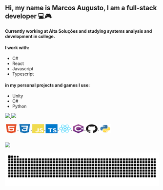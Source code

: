## Hi, my name is Marcos Augusto, I am a full-stack developer 💻🎮
#### Currently working at Alta Soluções and studying systems analysis and development in college.
#### I work with:
<ul>
 <li>
  C#
 </li>
  <li>
  React 
 </li>
  <li>
  Javascript
 </li>
  <li>
  Typescript
 </li>
</ul>

#### in my personal projects and games I use:
<ul>
 <li>
  Unity
 </li>
  <li>
  C#
 </li>
  <li>
  Python
 </li>
</ul>


 <div>
  <a href="https://github.com/luiys">
  <img height="180em" src="https://github-readme-stats.vercel.app/api?username=mquiuqui&show_icons=true&theme=synthwave&include_all_commits=true&count_private=true"/>
  <img height="180em" src="https://github-readme-stats.vercel.app/api/top-langs/?username=mquiuqui&layout=compact&langs_count=7&theme=synthwave"/>
</div>
  
  <div style="display: inline_block"><br>
    <img align="center" alt="MARCOS-HTML" height="30" width="40" src="https://raw.githubusercontent.com/devicons/devicon/master/icons/html5/html5-plain.svg">
    <img align="center" alt="MARCOS-CSS" height="30" width="40" src="https://raw.githubusercontent.com/devicons/devicon/master/icons/css3/css3-plain.svg">
    <img align="center" alt="MARCOS-Js" height="30" width="40" src="https://raw.githubusercontent.com/devicons/devicon/master/icons/javascript/javascript-plain.svg">
    <img align="center" alt="MARCOS-Ts" height="30" width="40" src="https://raw.githubusercontent.com/devicons/devicon/master/icons/typescript/typescript-plain.svg">
    <img align="center" alt="MARCOS-React" height="30" width="40" src="https://raw.githubusercontent.com/devicons/devicon/master/icons/react/react-original.svg">
    <img align="center" alt="MARCOS-CSHARP" height="30" width="40" src="https://github.com/devicons/devicon/blob/master/icons/csharp/csharp-original.svg">
    <img align="center" alt="MARCOS-GIT" height="30" width="40" src="https://github.com/devicons/devicon/blob/master/icons/github/github-original.svg">
    <img align="center" alt="MARCOS-GIT" height="30" width="40" src="https://github.com/devicons/devicon/blob/master/icons/python/python-original.svg">
  


  </div>
  
  ##
 
  <div>
    <a href = "mailto:marcosaquiuqui@gmail.com"><img src="https://img.shields.io/badge/-Gmail-%23333?style=for-the-badge&logo=gmail&logoColor=red" target="_blank"></a>
    
   ![Snake animation](https://github.com/mquiuqui/mquiuqui/blob/output/github-contribution-grid-snake.svg)
   
  </div>
   

